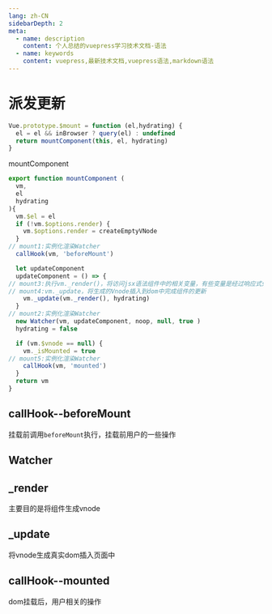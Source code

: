 ```yaml
---
lang: zh-CN
sidebarDepth: 2
meta:
  - name: description
    content: 个人总结的vuepress学习技术文档-语法
  - name: keywords
    content: vuepress,最新技术文档,vuepress语法,markdown语法
---
```


# 派发更新
```js
Vue.prototype.$mount = function (el,hydrating) {
  el = el && inBrowser ? query(el) : undefined
  return mountComponent(this, el, hydrating)
}
```
mountComponent
```js
export function mountComponent (
  vm,
  el
  hydrating
){
  vm.$el = el
  if (!vm.$options.render) {
    vm.$options.render = createEmptyVNode
  }
// mount1:实例化渲染Watcher
  callHook(vm, 'beforeMount')

  let updateComponent
  updateComponent = () => {
// mount3:执行vm._render()，将访问jsx语法组件中的相关变量，有些变量是经过响应式处理的数据，会触发get方法；将render函数转为Vnode，为将dom插入到页面做好准备
// mount4:vm._update，将生成的Vnode插入到dom中完成组件的更新
    vm._update(vm._render(), hydrating)
  }
// mount2:实例化渲染Watcher
  new Watcher(vm, updateComponent, noop, null, true )
  hydrating = false

  if (vm.$vnode == null) {
    vm._isMounted = true
// mount5:实例化渲染Watcher
    callHook(vm, 'mounted')
  }
  return vm
}
```
## callHook--beforeMount
挂载前调用`beforeMount`执行，挂载前用户的一些操作
## Watcher
## _render
主要目的是将组件生成vnode
## _update
将vnode生成真实dom插入页面中
## callHook--mounted
dom挂载后，用户相关的操作